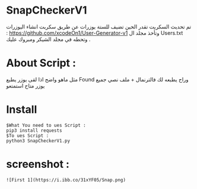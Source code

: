 # SnapCheckerV1
  تم تحديث السكربت تقدر الحين تضيف للستة يوزرات عن طريق سكربت انشاء اليوزرات :
   https://github.com/xcodeOn1/User-Generator-v1
   وتأخذ مجلد ال Users.txt 
   وتحطه في مجلد الشيكر ومبروك عليك
    .
# About Script :
مثل ماهو واضح اذا لقى يوزر يطبع Found 
وراح يطبعه لك فالترنمال + ملف نصي جميع يوزر متاح
استمتعو
# Install
    $What You need to ues Script :
    pip3 install requests
    $To ues Script :
    python3 SnapCheckerV1.py    
# screenshot :
    ![First 1](https://i.ibb.co/31xYF05/Snap.png)


